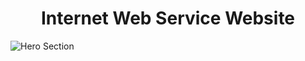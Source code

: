 # <div align="center">  Internet Web Service Website </div>
![Hero Section](https://user-images.githubusercontent.com/74623220/114119685-c1526280-98b0-11eb-9ab5-d8275cbd8187.png)

